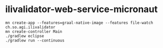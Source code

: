 # ilivalidator-web-service-micronaut

```
mn create-app --features=graal-native-image --features file-watch ch.so.agi.ilivalidator 
mn create-controller Main
./gradlew eclipse
./gradlew run --continuous


```
